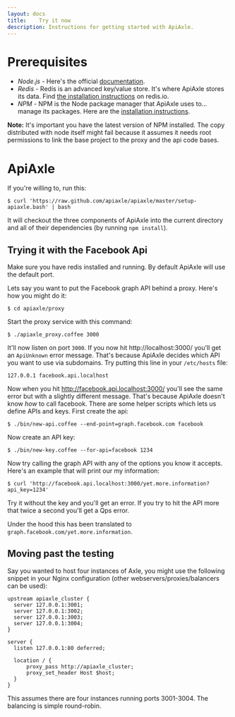```yaml
---
layout: docs
title:    Try it now
description: Instructions for getting started with ApiAxle.
---
```


# Prerequisites

* *Node.js* - Here's the official
  [documentation](https://github.com/joyent/node/wiki/Installation).
* *Redis* - Redis is an advanced key/value store. It's where ApiAxle
  stores its data. Find [the installation
  instructions](http://redis.io/download) on redis.io.
* *NPM* - NPM is the Node package manager that ApiAxle uses to... manage its
  packages. Here are the [installation
  instructions](http://npmjs.org/).

**Note:** It's important you have the latest version of NPM
installed. The copy distributed with node itself might fail because it
assumes it needs root permissions to link the base project to the
proxy and the api code bases.

# ApiAxle

If you're willing to, run this:

    $ curl 'https://raw.github.com/apiaxle/apiaxle/master/setup-apiaxle.bash' | bash

It will checkout the three components of ApiAxle into the current
directory and all of their dependencies (by running `npm
install`).

## Trying it with the Facebook Api

Make sure you have redis installed and running. By default ApiAxle
will use the default port.

Lets say you want to put the Facebook graph API behind a proxy. Here's
how you might do it:

    $ cd apiaxle/proxy

Start the proxy service with this command:

    $ ./apiaxle_proxy.coffee 3000

It'll now listen on port `3000`. If you now hit http://localhost:3000/
you'll get an `ApiUnknown` error message. That's because ApiAxle
decides which API you want to use via subdomains. Try putting this
line in your `/etc/hosts` file:

    127.0.0.1 facebook.api.localhost

Now when you hit http://facebook.api.localhost:3000/ you'll see the
same error but with a slightly different message. That's because
ApiAxle doesn't know *how* to call facebook. There are some helper
scripts which lets us define APIs and keys. First create the api:

    $ ./bin/new-api.coffee --end-point=graph.facebook.com facebook

Now create an API key:

    $ ./bin/new-key.coffee --for-api=facebook 1234

Now try calling the graph API with any of the options you know it
accepts. Here's an example that will print our my information:

    $ curl 'http://facebook.api.localhost:3000/yet.more.information?api_key=1234'

Try it without the key and you'll get an error. If you try to hit the
API more that twice a second you'll get a Qps error.

Under the hood this has been translated to
`graph.facebook.com/yet.more.information`.

## Moving past the testing

Say you wanted to host four instances of Axle, you might use the
following snippet in your Nginx configuration (other
webservers/proxies/balancers can be used):

    upstream apiaxle_cluster {
      server 127.0.0.1:3001;
      server 127.0.0.1:3002;
      server 127.0.0.1:3003;
      server 127.0.0.1:3004;
    }

    server {
      listen 127.0.0.1:80 deferred;

      location / {
          proxy_pass http://apiaxle_cluster;
          proxy_set_header Host $host;
      }
    }

This assumes there are four instances running ports 3001-3004. The
balancing is simple round-robin.
